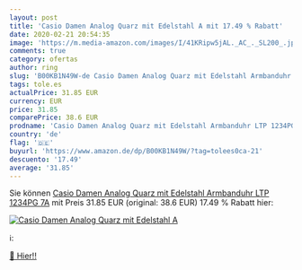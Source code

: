 ```yaml
---
layout: post
title: 'Casio Damen Analog Quarz mit Edelstahl A mit 17.49 % Rabatt'
date: 2020-02-21 20:54:35
image: 'https://m.media-amazon.com/images/I/41KRipw5jAL._AC_._SL200_.jpg'
comments: true
category: ofertas
author: ring
slug: 'B00KB1N49W-de Casio Damen Analog Quarz mit Edelstahl Armbanduhr LTP...'
tags: tole.es
actualPrice: 31.85 EUR
currency: EUR
price: 31.85
comparePrice: 38.6 EUR
prodname: 'Casio Damen Analog Quarz mit Edelstahl Armbanduhr LTP 1234PG 7A'
country: 'de'
flag: '🇩🇪'
buyurl: 'https://www.amazon.de/dp/B00KB1N49W/?tag=tolees0ca-21'
descuento: '17.49'
average: '31.85'
---
```


Sie können [Casio Damen Analog Quarz mit Edelstahl Armbanduhr LTP 1234PG 7A](https://www.amazon.de/dp/B00KB1N49W/?tag=tolees0ca-21) mit Preis 31.85 EUR (original: 38.6 EUR) 17.49 % Rabatt hier:

[![Casio Damen Analog Quarz mit Edelstahl A](https://m.media-amazon.com/images/I/41KRipw5jAL._AC_._SL200_.jpg)](https://www.amazon.de/dp/B00KB1N49W/?tag=tolees0ca-21)

ℹ️:


[🛒 Hier!!](https://www.amazon.de/dp/B00KB1N49W/?tag=tolees0ca-21)
